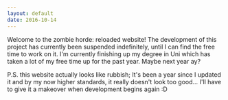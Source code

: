 ```yaml
---
layout: default
date: 2016-10-14 
---
```


<!--
<h3> The Horde has come once again!</h3>
<p>Welcome all survivors, to the new world order! Zombie Horde: Reloaded is a revival of the original Zombie Horde for Counter-Strike: Source. This gamemode sees survivors pit against the horde, a group of fast, aggressive zombies. The only means of survival is co-operative teamwork against the zombies, with each player fully utilising the weapons available to them.</p>
<p>Zombie Horde: Reloaded is currently in closed beta, with plans to be released very soon. Don't get too excited!</p>
<h3>What the critics are saying...</h3>
<p class="quote">"Brains... Roay roay roay!"</p>
<p><i>- Stephen <a class="kinder-surprise" href="{{ site.baseurl }}/filmaudition/">Conroay</a></i></p>
<p class="quote">"It's fun for all the family!"</p>
<p><i>- Garey Numan</i></p>
<p class="quote">"The best Garry's Mod modded modular mod of 2015."</p>
<p><i>- Wydi Doodis</i></p>
-->

Welcome to the zombie horde: reloaded website! The development of this project has currently been suspended indefinitely, until I can find the free time to work on it. I'm currently finishing up my degree in Uni which has taken a lot of my free time up for the past year. Maybe next year ay? 

P.S. this website actually looks like rubbish; It's been a year since I updated it and by my now higher standards, it really doesn't look too good... I'll have to give it a makeover when development begins again :D